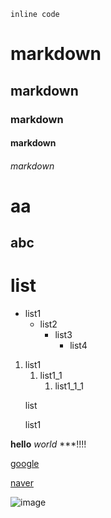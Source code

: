 `inline code`



# markdown

## markdown

### markdown

#### markdown

###### markdown



<h1>aa</h1>

<h2>abc</h2>

# list

* list1 
  - list2
    - list3
      - list4



1. list1
   1. list1_1
      1. list1_1_1



<ul>list</ul>

<ol>list1</ol>



**hello** *world* ***!!!!



[google](https://www.google.com)

[naver](https://www.naver.com)

![image](https://dl2.macupdate.com/images/icons256/52992.png?d=1513199099)



